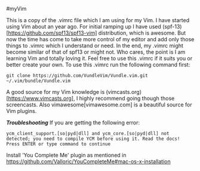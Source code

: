 #myVim

This is a copy of the .vimrc file which I am using for my Vim. I have started using Vim about an year ago. For initial ramping up I have used (spf-13)[https://github.com/spf13/spf13-vim] distribution, which is awesome.
But now the time has come to take more control of my editor and add only those things to .vimrc which I understand or need. In the end, my .vimrc might become similar of that of spf13 or might not. Who cares, the point is I am learning Vim and totally loving it.
Feel free to use this .vimrc if it suits you or better create your own. To use this .vimrc run the following command first:

```git clone https://github.com/VundleVim/Vundle.vim.git ~/.vim/bundle/Vundle.vim```

A good source for my Vim knowledge is (vimcasts.org)[https://www.vimcasts.org], I highly recommend going though those screencasts. Also vimawesome[vimawesome.com] is a beautiful source for Vim plugins.

***Troubleshooting***
If you are getting the following error:

```
ycm_client_support.[so|pyd|dll] and ycm_core.[so|pyd|dll] not detected; you need to compile YCM before using it. Read the docs!
Press ENTER or type command to continue
```
Install 'You Complete Me' plugin as mentioned in https://github.com/Valloric/YouCompleteMe#mac-os-x-installation
